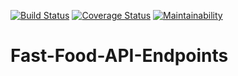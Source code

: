 [![Build Status](https://travis-ci.org/PromasterGuru/Fast-Food-API-Endpoints.svg?branch=develop)](https://travis-ci.org/PromasterGuru/Fast-Food-API-Endpoints)  [![Coverage Status](https://coveralls.io/repos/github/PromasterGuru/Fast-Food-API-Endpoints/badge.svg?branch=master)](https://coveralls.io/github/PromasterGuru/Fast-Food-API-Endpoints?branch=master)  [![Maintainability](https://api.codeclimate.com/v1/badges/ff5c6bdd4123ad07cfc8/maintainability)](https://codeclimate.com/github/PromasterGuru/Fast-Food-API-Endpoints/maintainability)

# Fast-Food-API-Endpoints
